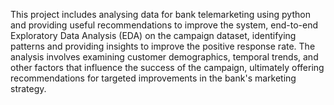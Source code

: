 This project includes analysing data for bank telemarketing using python and providing useful recommendations to improve the system, end-to-end Exploratory Data Analysis (EDA) on the campaign dataset, identifying patterns and providing insights to improve the positive response rate. The analysis involves examining customer demographics, temporal trends, and other factors that influence the success of the campaign, ultimately offering recommendations for targeted improvements in  the bank's marketing strategy.
